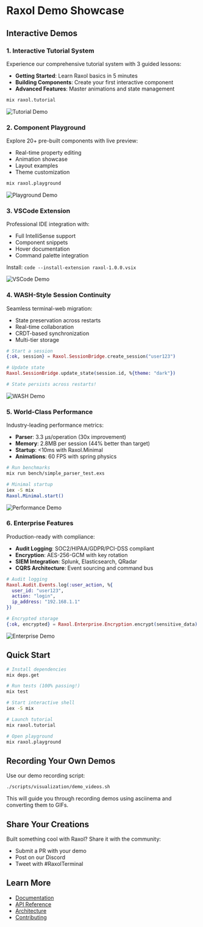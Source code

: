 # Raxol Demo Showcase

## Interactive Demos

### 1. Interactive Tutorial System
Experience our comprehensive tutorial system with 3 guided lessons:
- **Getting Started**: Learn Raxol basics in 5 minutes
- **Building Components**: Create your first interactive component
- **Advanced Features**: Master animations and state management

```bash
mix raxol.tutorial
```

![Tutorial Demo](demos/tutorial.gif)

### 2. Component Playground
Explore 20+ pre-built components with live preview:
- Real-time property editing
- Animation showcase
- Layout examples
- Theme customization

```bash
mix raxol.playground
```

![Playground Demo](demos/playground.gif)

### 3. VSCode Extension
Professional IDE integration with:
- Full IntelliSense support
- Component snippets
- Hover documentation
- Command palette integration

Install: `code --install-extension raxol-1.0.0.vsix`

![VSCode Demo](demos/vscode.gif)

### 4. WASH-Style Session Continuity
Seamless terminal-web migration:
- State preservation across restarts
- Real-time collaboration
- CRDT-based synchronization
- Multi-tier storage

```elixir
# Start a session
{:ok, session} = Raxol.SessionBridge.create_session("user123")

# Update state
Raxol.SessionBridge.update_state(session.id, %{theme: "dark"})

# State persists across restarts!
```

![WASH Demo](demos/wash.gif)

### 5. World-Class Performance
Industry-leading performance metrics:
- **Parser**: 3.3 μs/operation (30x improvement)
- **Memory**: 2.8MB per session (44% better than target)
- **Startup**: <10ms with Raxol.Minimal
- **Animations**: 60 FPS with spring physics

```bash
# Run benchmarks
mix run bench/simple_parser_test.exs

# Minimal startup
iex -S mix
Raxol.Minimal.start()
```

![Performance Demo](demos/performance.gif)

### 6. Enterprise Features
Production-ready with compliance:
- **Audit Logging**: SOC2/HIPAA/GDPR/PCI-DSS compliant
- **Encryption**: AES-256-GCM with key rotation
- **SIEM Integration**: Splunk, Elasticsearch, QRadar
- **CQRS Architecture**: Event sourcing and command bus

```elixir
# Audit logging
Raxol.Audit.Events.log(:user_action, %{
  user_id: "user123",
  action: "login",
  ip_address: "192.168.1.1"
})

# Encrypted storage
{:ok, encrypted} = Raxol.Enterprise.Encryption.encrypt(sensitive_data)
```

![Enterprise Demo](demos/enterprise.gif)

## Quick Start

```bash
# Install dependencies
mix deps.get

# Run tests (100% passing!)
mix test

# Start interactive shell
iex -S mix

# Launch tutorial
mix raxol.tutorial

# Open playground
mix raxol.playground
```

## Recording Your Own Demos

Use our demo recording script:

```bash
./scripts/visualization/demo_videos.sh
```

This will guide you through recording demos using asciinema and converting them to GIFs.

## Share Your Creations

Built something cool with Raxol? Share it with the community:
- Submit a PR with your demo
- Post on our Discord
- Tweet with #RaxolTerminal

## Learn More

- [Documentation](https://hexdocs.pm/raxol)
- [API Reference](docs/api-reference.md)
- [Architecture](docs/ARCHITECTURE.md)
- [Contributing](../.github/CONTRIBUTING.md)